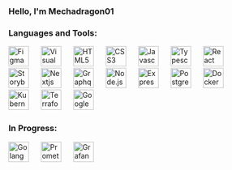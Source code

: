 ### Hello, I'm Mechadragon01

### Languages and Tools:

<p align="left">
<img alt="Figma" width="40px" src="https://cdn.jsdelivr.net/gh/devicons/devicon/icons/figma/figma-original.svg"  style="padding-right:20px;"/>
<img alt="Visual Studio Code" width="40px" src="https://cdn.jsdelivr.net/gh/devicons/devicon/icons/vscode/vscode-original.svg" style="padding-right:20px;"/>
<img alt="HTML5" width="40px" src="https://cdn.jsdelivr.net/gh/devicons/devicon/icons/html5/html5-original.svg" style="padding-right:20px;"/>
<img alt="CSS3" width="40px" src="https://cdn.jsdelivr.net/gh/devicons/devicon/icons/css3/css3-original.svg" style="padding-right:20px;"/>
<img alt="Javascript" width="40px" src="https://cdn.jsdelivr.net/gh/devicons/devicon/icons/javascript/javascript-original.svg"  style="padding-right:20px;"/>
<img alt="Typescript" width="40px" src="https://cdn.jsdelivr.net/gh/devicons/devicon/icons/typescript/typescript-original.svg"  style="padding-right:20px;"/>
<img alt="React" width="40px"src="https://cdn.jsdelivr.net/gh/devicons/devicon/icons/react/react-original.svg" style="padding-right:20px;"/>
<img alt="Storybook" width="40px" src="https://cdn.jsdelivr.net/gh/devicons/devicon/icons/storybook/storybook-original.svg" style="padding-right:20px;"/>
<img alt="Nextjs" width="40px" src="https://cdn.jsdelivr.net/gh/devicons/devicon/icons/nextjs/nextjs-original.svg#gh-light-mode-only"  style="padding-right:20px;"/>
<img alt="Graphql" width="40px" src="https://cdn.jsdelivr.net/gh/devicons/devicon/icons/graphql/graphql-plain.svg"  style="padding-right:20px;"/>
<img alt="Node.js" width="40px" src="https://cdn.jsdelivr.net/gh/devicons/devicon/icons/nodejs/nodejs-original.svg"  style="padding-right:20px;"/>
<img alt="Express" width="40px" src="https://cdn.jsdelivr.net/gh/devicons/devicon/icons/express/express-original.svg"  style="padding-right:20px;"/>
<img alt="PostgreSQL" width="40px" src="https://cdn.jsdelivr.net/gh/devicons/devicon/icons/postgresql/postgresql-original.svg"  style="padding-right:20px;"/>
<img alt="Docker" width="40px" src="https://cdn.jsdelivr.net/gh/devicons/devicon/icons/docker/docker-original.svg"  style="padding-right:20px;"/>
<img alt="Kubernetes" width="40px" src="https://cdn.jsdelivr.net/gh/devicons/devicon/icons/kubernetes/kubernetes-plain.svg"  style="padding-right:20px;"/>
<img alt="Terraform" width="40px" src="https://cdn.jsdelivr.net/gh/devicons/devicon/icons/terraform/terraform-original.svg"  style="padding-right:20px;"/>
<img alt="Google Cloud" width="40px" src="https://cdn.jsdelivr.net/gh/devicons/devicon/icons/googlecloud/googlecloud-original.svg"  style="padding-right:20px;"/>
</p>

### In Progress:

<p align="left">
<img alt="Golang" width="40px" src="https://cdn.jsdelivr.net/gh/devicons/devicon/icons/go/go-original-wordmark.svg"  style="padding-right:20px;"/>
<img alt="Prometheus" width="40px" src="https://cdn.jsdelivr.net/gh/devicons/devicon/icons/prometheus/prometheus-original.svg"  style="padding-right:20px;"/>
<img alt="Grafana" width="40px" src="https://cdn.jsdelivr.net/gh/devicons/devicon/icons/grafana/grafana-original.svg"  style="padding-right:20px;"/>
</p>
